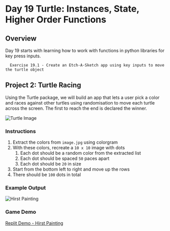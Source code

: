# Day 19 Turtle: Instances, State, Higher Order Functions

## Overview

Day 19 starts with learning how to work with functions in python libraries for key press inputs.

      Exercise 19.1 - Create an Etch-A-Sketch app using key inputs to move the turtle object

## Project 2: Turtle Racing

Using the Turtle package, we will build an app that lets a user pick a color and races against other turtles using randomisation to move each turtle across the screen. The first to reach the end is declared the winner.

![Turtle Image](Images/image.jpg)

### Instructions

1. Extract the colors from `image.jpg` using colorgram
2. With these colors, recreate a `10 x 10` image with dots
   1. Each dot should be a random color from the extracted list
   2. Each dot should be spaced `50` paces apart
   3. Each dot should be `20` in size
3. Start from the bottom left to right and move up the rows
4. There should be `100` dots in total

### Example Output

![Hirst Painting](Images/hirst_painting.png)

### Game Demo

[Replit Demo - Hirst Painting](https://replit.com/@EoghyUnscripted/Hirst-Painting)